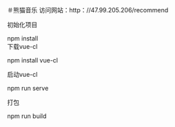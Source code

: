 ＃熊猫音乐
访问网站：http：//47.99.205.206/recommend

初始化项目

 npm install  
下载vue-cl

npm install vue-cl

启动vue-cl 

npm run serve

打包  

npm run build
